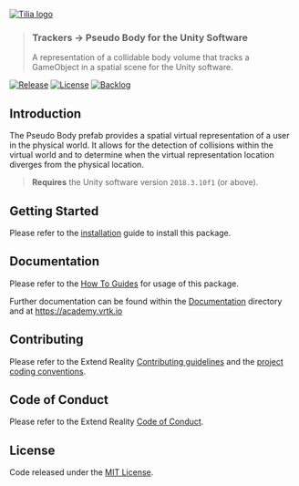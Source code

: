 [![Tilia logo][Tilia-Image]](#)

> ### Trackers -> Pseudo Body for the Unity Software
> A representation of a collidable body volume that tracks a GameObject in a spatial scene for the Unity software.

[![Release][Version-Release]][Releases]
[![License][License-Badge]][License]
[![Backlog][Backlog-Badge]][Backlog]


## Introduction

The Pseudo Body prefab provides a spatial virtual representation of a user in the physical world. It allows for the detection of collisions within the virtual world and to determine when the virtual representation location diverges from the physical location.

> **Requires** the Unity software version `2018.3.10f1` (or above).

## Getting Started

Please refer to the [installation] guide to install this package.

## Documentation

Please refer to the [How To Guides] for usage of this package.

Further documentation can be found within the [Documentation] directory and at https://academy.vrtk.io

## Contributing

Please refer to the Extend Reality [Contributing guidelines] and the [project coding conventions].

## Code of Conduct

Please refer to the Extend Reality [Code of Conduct].

## License

Code released under the [MIT License][License].

[License-Badge]: https://img.shields.io/github/license/ExtendRealityLtd/Tilia.Trackers.PseudoBody.Unity.svg
[Version-Release]: https://img.shields.io/github/release/ExtendRealityLtd/Tilia.Trackers.PseudoBody.Unity.svg
[project coding conventions]: https://github.com/ExtendRealityLtd/.github/blob/master/CONVENTIONS/UNITY3D.md

[Tilia-Image]: https://user-images.githubusercontent.com/1029673/67681496-5bf10700-f985-11e9-9413-e61801b6eab5.png
[License]: LICENSE.md
[Documentation]: Documentation/
[How To Guides]: Documentation/HowToGuides/
[Installation]: Documentation/HowToGuides/Installation/README.md
[Backlog]: http://tracker.vrtk.io
[Backlog-Badge]: https://img.shields.io/badge/project-backlog-78bdf2.svg
[Releases]: ../../releases
[Contributing guidelines]: https://github.com/ExtendRealityLtd/.github/blob/master/CONTRIBUTING.md
[Code of Conduct]: https://github.com/ExtendRealityLtd/.github/blob/master/CODE_OF_CONDUCT.md